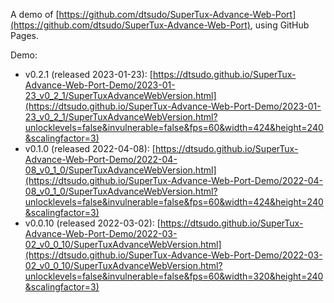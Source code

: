 A demo of [https://github.com/dtsudo/SuperTux-Advance-Web-Port](https://github.com/dtsudo/SuperTux-Advance-Web-Port), using GitHub Pages.

Demo:

* v0.2.1 (released 2023-01-23): [https://dtsudo.github.io/SuperTux-Advance-Web-Port-Demo/2023-01-23_v0_2_1/SuperTuxAdvanceWebVersion.html](https://dtsudo.github.io/SuperTux-Advance-Web-Port-Demo/2023-01-23_v0_2_1/SuperTuxAdvanceWebVersion.html?unlocklevels=false&invulnerable=false&fps=60&width=424&height=240&scalingfactor=3)
* v0.1.0 (released 2022-04-08): [https://dtsudo.github.io/SuperTux-Advance-Web-Port-Demo/2022-04-08_v0_1_0/SuperTuxAdvanceWebVersion.html](https://dtsudo.github.io/SuperTux-Advance-Web-Port-Demo/2022-04-08_v0_1_0/SuperTuxAdvanceWebVersion.html?unlocklevels=false&invulnerable=false&fps=60&width=424&height=240&scalingfactor=3)
* v0.0.10 (released 2022-03-02): [https://dtsudo.github.io/SuperTux-Advance-Web-Port-Demo/2022-03-02_v0_0_10/SuperTuxAdvanceWebVersion.html](https://dtsudo.github.io/SuperTux-Advance-Web-Port-Demo/2022-03-02_v0_0_10/SuperTuxAdvanceWebVersion.html?unlocklevels=false&invulnerable=false&fps=60&width=320&height=240&scalingfactor=3)
